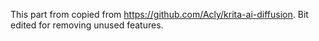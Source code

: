 This part from copied from https://github.com/Acly/krita-ai-diffusion.
Bit edited for removing unused features.
